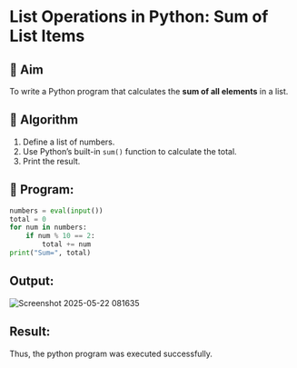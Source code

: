 # List Operations in Python: Sum of List Items

## 🎯 Aim
To write a Python program that calculates the **sum of all elements** in a list.

## 🧠 Algorithm
1. Define a list of numbers.
2. Use Python’s built-in `sum()` function to calculate the total.
3. Print the result.

## 🧾 Program:
```python
numbers = eval(input())
total = 0
for num in numbers:
    if num % 10 == 2:
        total += num
print("Sum=", total)
```
## Output:

![Screenshot 2025-05-22 081635](https://github.com/user-attachments/assets/0c7157ef-cc7e-4e10-a075-9df69188469b)

## Result:
Thus, the python program was executed successfully.
